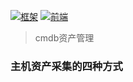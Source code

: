[![框架](https://img.shields.io/badge/language-django-brightgreen.svg?style=plastic)](https://docs.djangoproject.com/en/2.1/) [![前端](https://img.shields.io/badge/language-bootstarp3.x-brightgreen.svg?style=plastic)](https://v3.bootcss.com/)
> cmdb资产管理
### 主机资产采集的四种方式
